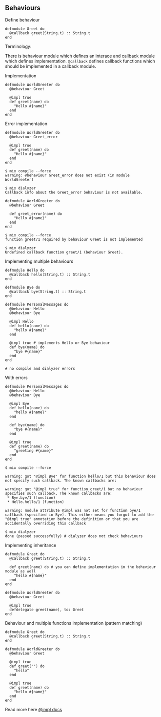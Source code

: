 ## Behaviours

Define behaviour

    defmodule Greet do
      @callback greet(String.t) :: String.t
    end

Terminology:

There is behaviour module which defines an interace and callback module which defines implementation.
`@callback` defines callback functions which should be implemented in a callback module.

Implementation

    defmodule WorldGreeter do
      @behaviour Greet

      @impl true
      def greet(name) do
        "Hello #{name}"
      end
    end

Error implementation

    defmodule WorldGreeter do
      @behaviour Greet_error

      @impl true
      def greet(name) do
        "Hello #{name}"
      end
    end

    $ mix compile --force
    warning: @behaviour Greet_error does not exist (in module WorldGreeter)

    $ mix dialyzer
    Callback info about the Greet_error behaviour is not available.

    defmodule WorldGreeter do
      @behaviour Greet

      def greet_error(name) do
        "Hello #{name}"
      end
    end

    $ mix compile --force
    function greet/1 required by behaviour Greet is not implemented

    $ mix dialyzer
    Undefined callback function greet/1 (behaviour Greet).

Implementing multiple behaviours

    defmodule Hello do
      @callback hello(String.t) :: String.t
    end

    defmodule Bye do
      @callback bye(String.t) :: String.t
    end

    defmodule PersonalMessages do
      @behaviour Hello
      @behaviour Bye

      @impl Hello
      def hello(name) do
        "hello #{name}"
      end

      @impl true # implements Hello or Bye behaviour
      def bye(name) do
        "bye #{name}"
      end
    end

    # no compile and dialyzer errors

With errors

    defmodule PersonalMessages do
      @behaviour Hello
      @behaviour Bye

      @impl Bye
      def hello(name) do
        "hello #{name}"
      end

      def bye(name) do
        "bye #{name}"
      end

      @impl true
      def greet(name) do
        "greeting #{name}"
      end
    end

    $ mix compile --force

    warning: got "@impl Bye" for function hello/1 but this behaviour does not specify such callback. The known callbacks are:

    warning: got "@impl true" for function greet/1 but no behaviour specifies such callback. The known callbacks are:
     * Bye.bye/1 (function)
     * Hello.hello/1 (function)

    warning: module attribute @impl was not set for function bye/1 callback (specified in Bye). This either means you forgot to add the "@impl true" annotation before the definition or that you are accidentally overriding this callback

    $ mix dialyzer
    done (passed successfully) # dialyzer does not check behaviours

Implementing inheritance

    defmodule Greet do
      @callback greet(String.t) :: String.t

      def greet(name) do # you can define implementation in the beheviour module as well
        "hello #{name}"
      end
    end

    defmodule WorldGreeter do
      @behaviour Greet

      @impl true
      defdelegate greet(name), to: Greet
    end

Behaviour and multiple functions implementation (pattern matching)

    defmodule Greet do
      @callback greet(String.t) :: String.t
    end

    defmodule WorldGreeter do
      @behaviour Greet

      @impl true
      def greet("") do
        "hello"
      end

      @impl true
      def greet(name) do
        "hello #{name}"
      end
    end

Read more here [@impl docs](https://hexdocs.pm/elixir/1.13/Module.html#module-impl)
